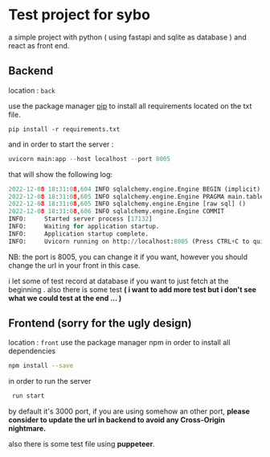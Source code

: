 
# Test project for sybo

a simple project with python ( using fastapi and sqlite as database ) and react as front end.

## Backend
location : `back` 

use the package manager [pip](https://pip.pypa.io/en/stable/) to install all requirements located on the txt file.

```
pip install -r requirements.txt
```
and in order to start the server : 
```python
uvicorn main:app --host localhost --port 8005
```
that will show the following log: 
```python
2022-12-08 18:31:08,604 INFO sqlalchemy.engine.Engine BEGIN (implicit)
2022-12-08 18:31:08,605 INFO sqlalchemy.engine.Engine PRAGMA main.table_info("user")
2022-12-08 18:31:08,605 INFO sqlalchemy.engine.Engine [raw sql] ()
2022-12-08 18:31:08,606 INFO sqlalchemy.engine.Engine COMMIT
INFO:     Started server process [17132]
INFO:     Waiting for application startup.
INFO:     Application startup complete.
INFO:     Uvicorn running on http://localhost:8005 (Press CTRL+C to quit)
```

NB: the port is 8005, you can change it if you want, however you should change the url in your front in this case.

i let some of test record at database if you want to just fetch at the beginning .
also there is some test 
**( i want to add more test but i don't see what we could test at the end ... )**

## Frontend (sorry for the ugly design)

location : `front` 
use the package manager npm in order to install all dependencies 

```bash
npm install --save
```

in order to run the server
```bash
 run start
```
by default it's 3000 port, if you are using somehow an other port, **please consider to update the url in backend to avoid any Cross-Origin nightmare.** 

also there is some test file using **puppeteer**.
